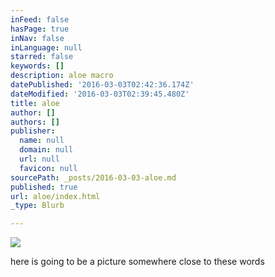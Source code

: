 ```yaml
---
inFeed: false
hasPage: true
inNav: false
inLanguage: null
starred: false
keywords: []
description: aloe macro
datePublished: '2016-03-03T02:42:36.174Z'
dateModified: '2016-03-03T02:39:45.480Z'
title: aloe
author: []
authors: []
publisher:
  name: null
  domain: null
  url: null
  favicon: null
sourcePath: _posts/2016-03-03-aloe.md
published: true
url: aloe/index.html
_type: Blurb

---
```

![](https://the-grid-user-content.s3-us-west-2.amazonaws.com/e4f7f49c-c339-4d5b-8c46-738eefe7765b.png)

here is going to be a picture somewhere close to these words